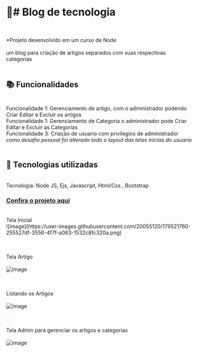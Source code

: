 <h1>📝# Blog de tecnologia </h1><br>

*Projeto devenvolvido em um curso de Node<br>
<br>
um blog para criação de artigos separados com suas respectivas categorias <br><br>



<h2>📚 Funcionalidades</h2><br>
Funcionalidade 1: Gerenciamento de artigo, com o administrador podendo Criar Editar e Excluir os artigos<br>
Funcionalidade 1: Gerenciamento de Categoria o administrador pode Criar Editar e Excluir as Categorias<br>
Funcionalidade 3: Criação de usuario com privilegios de administrador<br>
<i>como desafio pessoal foi alterado todo o layout das telas inicias do usuario</i><br><br>

<h2>🔧 Tecnologias utilizadas</h2><br>
Tecnologia: Node JS, Ejs, Javascript, Html/Css , Bootstrap

  <h3><a href="https://youtu.be/ZWxi7H6Kqk4">Confira o projeto aqui </a> </h3>

<br>
Tela Inicial
  <br>
![image](https://user-images.githubusercontent.com/20055120/179521760-255527df-3556-4f7f-a063-1532c8fc320a.png)

<br><br>
Tela Artigo
  <br> <br>
![image](https://user-images.githubusercontent.com/20055120/179521128-2fe9e332-80eb-4fb6-a4a6-6434e35de1f3.png)

<br> <br>
Listando os Artigos
  <br> <br>
![image](https://user-images.githubusercontent.com/20055120/179521203-9d74e13d-fe44-4090-a2ec-cddf49273f9f.png)

  <br> <br>
Tela Admin para gerenciar os artigos e categorias
  <br> <br>
![image](https://user-images.githubusercontent.com/20055120/179521270-3dde8587-8078-45b3-8402-ea49791e4dc4.png)




